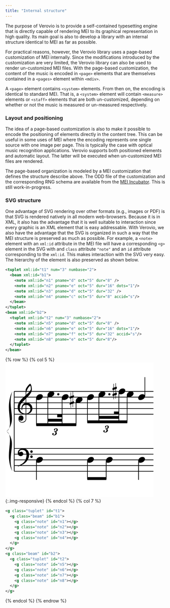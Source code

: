 ```yaml
---
title: "Internal structure"
---
```


 The purpose of Verovio is to provide a self-contained typesetting engine that is directly capable of rendering MEI to its graphical representation in high quality. Its main goal is also to develop a library with an internal structure identical to MEI as far as possible. 

 For practical reasons, however, the Verovio library uses a page-based customization of MEI internally. Since the modifications introduced by the customization are very limited, the Verovio library can also be used to render un-customized MEI files. With the page-based customization, the content of the music is encoded in `<page>` elements that are themselves contained in a `<pages>` element within `<mdiv>`.

A `<page>` element contains `<system>` elements. From then on, the encoding is identical to standard MEI. That is, a `<system>` element will contain `<measure>` elements or `<staff>` elements that are both un-customized, depending on whether or not the music is measured or un-measured respectively. 

### Layout and positioning

The idea of a page-based customization is also to make it possible to encode the positioning of elements directly in the content tree. This can be useful in some uses of MEI where the encoding represents one single source with one image per page. This is typically the case with optical music recognition applications. Verovio supports both positioned elements and automatic layout. The latter will be executed when un-customized MEI files are rendered.

The page-based organization is modeled by a MEI customization that defines the structure describe above. The ODD file of the customization and the corresponding RNG schema are available from the [MEI Incubator](https://github.com/music-encoding/mei-incubator/tree/master/page-based). This is still work-in-progress. 

### SVG structure

One advantage of SVG rendering over other formats (e.g., images or PDF) is that SVG is rendered natively in all modern web-browsers. Because it is in XML, it also has the advantage that it is well suitable to interaction since every graphic is an XML element that is easy addressable. With Verovio, we also have the advantage that the SVG is organized in such a way that the MEI structure is preserved as much as possible. For example, a `<note>` element with an `xml:id` attribute in the MEI file will have a corresponding `<g>` element in the SVG with and `class` attribute `"note"` and an `id` attribute corresponding to the `xml:id`. This makes interaction with the SVG very easy. The hierarchy of the element is also preserved as shown below. 

```xml
<tuplet xml:id="t1" num="3" numbase="2">
  <beam xml:id="b1">
    <note xml:id="n1" pname="d" oct="5" dur="8" />
    <note xml:id="n2" pname="e" oct="5" dur="16" dots="1"/>
    <note xml:id="n3" pname="d" oct="5" dur="32" />
    <note xml:id="n4" pname="c" oct="5" dur="8" accid="s"/>
  </beam>
</tuplet>
<beam xml:id="b2">
  <tuplet xml:id="t2" num="3" numbase="2">
    <note xml:id="n5" pname="d" oct="5" dur="8" />
    <note xml:id="n6" pname="e" oct="5" dur="16" dots="1"/>
    <note xml:id="n7" pname="f" oct="5" dur="32" accid="s"/>
    <note xml:id="n8" pname="e" oct="5" dur="8"/>
  </tuplet>
</beam>
```

{% row %}
{% col 5 %}
![tuplet-and-beams](/images/advanced-topics/internal-structure/tuplet-beam.png){:.img-responsive}
{% endcol %}
{% col 7 %}
```xml
<g class="tuplet" id="t1">
  <g class="beam" id="b1">
    <g class="note" id="n1"></g>
    <g class="note" id="n2"></g>
    <g class="note" id="n3"></g>
    <g class="note" id="n4"></g>
  </g>
</g>
<g class="beam" id="b2">
  <g class="tuplet" id="t2">
    <g class="note" id="n5"></g>
    <g class="note" id="n6"></g>
    <g class="note" id="n7"></g>
    <g class="note" id="n8"></g>
  </g>
</g>
```
{% endcol %}
{% endrow %}